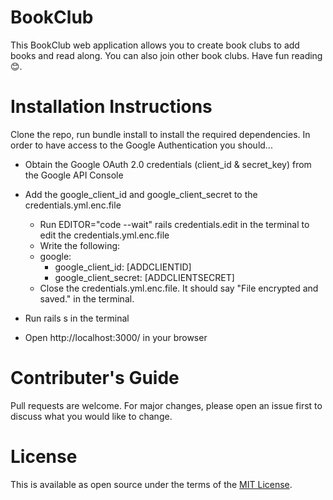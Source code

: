# BookClub

This BookClub web application allows you to create book clubs to add books and read along. You can also join other book clubs. Have fun reading 😊.

# Installation Instructions

Clone the repo, run bundle install to install the required dependencies. In order to have access to the Google Authentication you should...

- Obtain the Google OAuth 2.0 credentials (client_id & secret_key) from the Google API Console
- Add the google_client_id and google_client_secret to the credentials.yml.enc.file

  - Run EDITOR="code --wait" rails credentials.edit in the terminal to edit the credentials.yml.enc.file
  - Write the following:

  * google:
    - google_client_id: [ADDCLIENTID]
    - google_client_secret: [ADDCLIENTSECRET]

  - Close the credentials.yml.enc.file. It should say "File encrypted and saved." in the terminal.

- Run rails s in the terminal
- Open http://localhost:3000/ in your browser

# Contributer's Guide

Pull requests are welcome. For major changes, please open an issue first to discuss what you would like to change.

# License

This is available as open source under the terms of the [MIT License](https://choosealicense.com/licenses/mit/).
